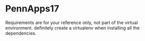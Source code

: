 # PennApps17
Requirements are for your reference only, not part of the virtual environment. definitely create a virtualenv when installing all the dependencies. 
